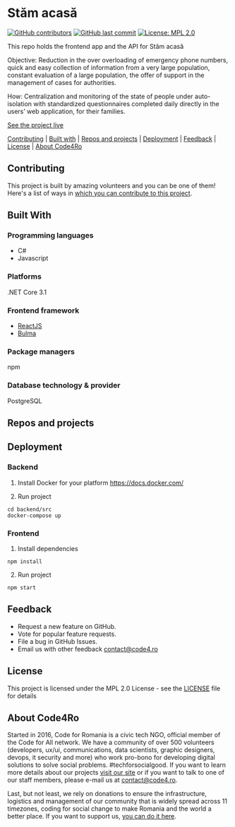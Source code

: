 # Stăm acasă

[![GitHub contributors](https://img.shields.io/github/contributors/code4romania/stam-acasa.svg?style=for-the-badge)](https://github.com/code4romania/stam-acasa/graphs/contributors) [![GitHub last commit](https://img.shields.io/github/last-commit/code4romania/stam-acasa.svg?style=for-the-badge)](https://github.com/code4romania/stam-acasa/commits/master) [![License: MPL 2.0](https://img.shields.io/badge/license-MPL%202.0-brightgreen.svg?style=for-the-badge)](https://opensource.org/licenses/MPL-2.0)

This repo holds the frontend app and the API for Stăm acasă

Objective: Reduction in the over overloading of emergency phone numbers, quick and easy collection of information from a very large population, constant evaluation of a large population, the offer of support in the management of cases for authorities.

How: Centralization and monitoring of the state of people under auto-isolation with standardized questionnaires completed daily directly in the users’ web application, for their families.

[See the project live](https://stamacasa.ro/)

[Contributing](#contributing) | [Built with](#built-with) | [Repos and projects](#repos-and-projects) | [Deployment](#deployment) | [Feedback](#feedback) | [License](#license) | [About Code4Ro](#about-code4ro)

## Contributing

This project is built by amazing volunteers and you can be one of them! Here's a list of ways in [which you can contribute to this project](.github/CONTRIBUTING.md).

## Built With

### Programming languages
- C#
- Javascript

### Platforms
.NET Core 3.1

### Frontend framework
- [ReactJS](https://reactjs.org/)
- [Bulma](https://bulma.io/)

### Package managers
npm

### Database technology & provider
PostgreSQL

## Repos and projects

## Deployment

### Backend
1. Install Docker for your platform https://docs.docker.com/

2. Run project

```
cd backend/src
docker-compose up
```

### Frontend
1. Install dependencies

```
npm install
```

2. Run project

```
npm start
```

## Feedback

* Request a new feature on GitHub.
* Vote for popular feature requests.
* File a bug in GitHub Issues.
* Email us with other feedback contact@code4.ro

## License

This project is licensed under the MPL 2.0 License - see the [LICENSE](LICENSE) file for details

## About Code4Ro

Started in 2016, Code for Romania is a civic tech NGO, official member of the Code for All network. We have a community of over 500 volunteers (developers, ux/ui, communications, data scientists, graphic designers, devops, it security and more) who work pro-bono for developing digital solutions to solve social problems. #techforsocialgood. If you want to learn more details about our projects [visit our site](https://www.code4.ro/en/) or if you want to talk to one of our staff members, please e-mail us at contact@code4.ro.

Last, but not least, we rely on donations to ensure the infrastructure, logistics and management of our community that is widely spread across 11 timezones, coding for social change to make Romania and the world a better place. If you want to support us, [you can do it here](https://code4.ro/en/donate/).
